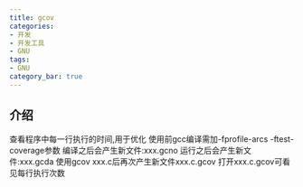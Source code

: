 ```yaml
---
title: gcov
categories:
- 开发
- 开发工具
- GNU
tags:
- GNU
category_bar: true
---
```


## 介绍
查看程序中每一行执行的时间,用于优化
使用前gcc编译需加-fprofile-arcs -ftest-coverage参数
编译之后会产生新文件:xxx.gcno
运行之后会产生新文件:xxx.gcda
使用gcov xxx.c后再次产生新文件xxx.c.gcov
打开xxx.c.gcov可看见每行执行次数

